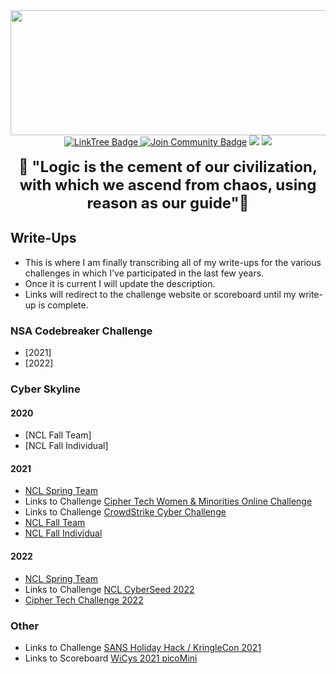 <div id="header" align="center">
  <img src="https://pbs.twimg.com/profile_banners/1354693430530756608/1651351984/1500x500" height="200" width="750"/>
</div> 
<div align="center">
<a href="https://linktr.ee/Codebender_cate">
    <img src="https://img.shields.io/badge/LinkTree-darkgreen?style=flat&logoColor=Green" alt="LinkTree Badge"/>
  </a>
<a href="https://discord.gg/24GeESzzrx"><img src="https://img.shields.io/discord/733027681184251937.svg?style=flat&label=Join%20Community&color=7289DA" alt="Join Community Badge"/></a>
<a href="https://twitter.com/Codebender_Cate" ><img src="https://img.shields.io/twitter/follow/Codebender_Cate.svg?style=social" /></a>
<a href="https://instagram.com/Codebender.Cate" ><img src="https://img.shields.io/badge/Instagram-white?style=for-the-badge&logo=instagram&logoColor=E4405F&style=social"/></a>
  <br></br>
  <font size="+2">
  <b>🖖 "Logic is the cement of our civilization, with which we ascend from chaos, using reason as our guide"🖖</b>
  </font>
</div>

## Write-Ups
- This is where I am finally transcribing all of my write-ups for the various challenges in which I've participated in the last few years. 
- Once it is current I will update the description. 
- Links will redirect to the challenge website or scoreboard until my write-up is complete.

### NSA Codebreaker Challenge
- [2021]
- [2022]

### Cyber Skyline

#### 2020
- [NCL Fall Team]
- [NCL Fall Individual]

#### 2021
- [NCL Spring Team]()
- Links to Challenge [Cipher Tech Women & Minorities Online Challenge](https://cyberskyline.com/events/cipher-tech-women-minorities-online-challenge/confirm/)
- Links to Challenge [CrowdStrike Cyber Challenge](https://cyberskyline.com/events/crowdstrike-cyber-challenge/confirm/)
- [NCL Fall Team]()
- [NCL Fall Individual]()

#### 2022
- [NCL Spring Team]()
- Links to Challenge [NCL CyberSeed 2022](https://cyberskyline.com/events/ciphertechchallenge/confirm/)
- [Cipher Tech Challenge 2022]()

### Other
- Links to Challenge [SANS Holiday Hack / KringleCon 2021](https://2021.kringlecon.com/)
- Links to Scoreboard [WiCys 2021 picoMini](https://play.picoctf.org/events/68/scoreboards/)
